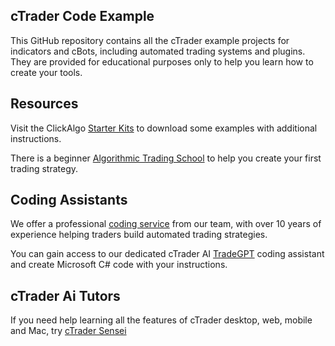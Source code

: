 ## cTrader Code Example

This GitHub repository contains all the cTrader example projects for indicators and cBots, including automated trading systems and plugins. They are provided for educational purposes only to help you learn how to create your tools.

## Resources

Visit the ClickAlgo [Starter Kits](https://clickalgo.com/free-cbots) to download some examples with additional instructions.

There is a beginner [Algorithmic Trading School](https://clickalgo.com/algorithmic-trading-course) to help you create your first trading strategy.

## Coding Assistants

We offer a professional [coding service](https://clickalgo.com/ctrader-programming) from our team, with over 10 years of experience helping traders build automated trading strategies.

You can gain access to our dedicated cTrader AI [TradeGPT](https://clickalgo.com/code-ai) coding assistant and create Microsoft C# code with your instructions.

## cTrader Ai Tutors

If you need help learning all the features of cTrader desktop, web, mobile and Mac, try [cTrader Sensei](https://clickalgo.com/sensei-ai)
